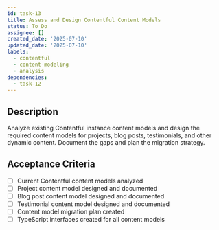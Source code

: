 ```yaml
---
id: task-13
title: Assess and Design Contentful Content Models
status: To Do
assignee: []
created_date: '2025-07-10'
updated_date: '2025-07-10'
labels:
  - contentful
  - content-modeling
  - analysis
dependencies:
  - task-12
---
```


## Description

Analyze existing Contentful instance content models and design the required content models for projects, blog posts, 
testimonials, and other dynamic content. Document the gaps and plan the migration strategy.

## Acceptance Criteria

- [ ] Current Contentful content models analyzed
- [ ] Project content model designed and documented
- [ ] Blog post content model designed and documented
- [ ] Testimonial content model designed and documented
- [ ] Content model migration plan created
- [ ] TypeScript interfaces created for all content models
